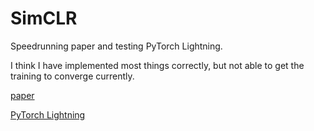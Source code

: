 # SimCLR
Speedrunning paper and testing PyTorch Lightning.

I think I have implemented most things correctly, but not able to get the training to converge currently.

[paper](https://arxiv.org/abs/2002.05709)

[PyTorch Lightning](https://www.pytorchlightning.ai/)
